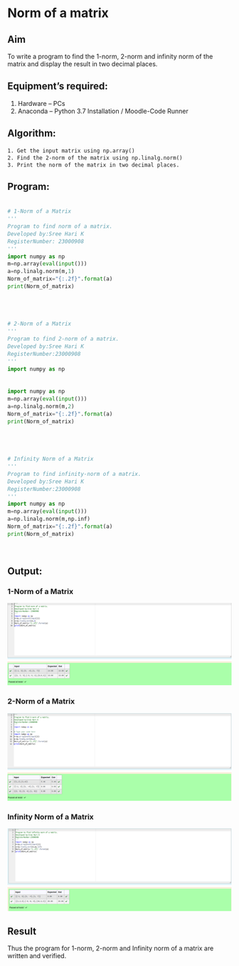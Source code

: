 # Norm of a matrix
## Aim
To write a program to find the 1-norm, 2-norm and infinity norm of the matrix and display the result in two decimal places.
## Equipment’s required:
1.	Hardware – PCs
2.	Anaconda – Python 3.7 Installation / Moodle-Code Runner
## Algorithm:
	1. Get the input matrix using np.array()   
    2. Find the 2-norm of the matrix using np.linalg.norm()
	3. Print the norm of the matrix in two decimal places.
## Program:
```Python

# 1-Norm of a Matrix
'''
Program to find norm of a matrix.
Developed by:Sree Hari K
RegisterNumber: 23000908
'''
import numpy as np
m=np.array(eval(input()))
a=np.linalg.norm(m,1)
Norm_of_matrix="{:.2f}".format(a)
print(Norm_of_matrix)




# 2-Norm of a Matrix
'''
Program to find 2-norm of a matrix.
Developed by:Sree Hari K
RegisterNumber:23000908 
'''
import numpy as np


import numpy as np
m=np.array(eval(input()))
a=np.linalg.norm(m,2)
Norm_of_matrix="{:.2f}".format(a)
print(Norm_of_matrix)




# Infinity Norm of a Matrix
'''
Program to find infinity-norm of a matrix.
Developed by:Sree Hari K
RegisterNumber:23000908 
'''
import numpy as np
m=np.array(eval(input()))
a=np.linalg.norm(m,np.inf)
Norm_of_matrix="{:.2f}".format(a)
print(Norm_of_matrix)




```
## Output:
### 1-Norm of a Matrix
![output](7.png)

### 2-Norm of a Matrix
![output](7+.png)

### Infinity Norm of a Matrix
![output](7++.png)

## Result
Thus the program for 1-norm, 2-norm and Infinity norm of a matrix are written and verified.
